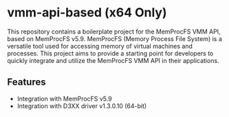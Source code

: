 # vmm-api-based (x64 Only)

This repository contains a boilerplate project for the MemProcFS VMM API, based on MemProcFS v5.9. MemProcFS (Memory Process File System) is a versatile tool used for accessing memory of virtual machines and processes. This project aims to provide a starting point for developers to quickly integrate and utilize the MemProcFS VMM API in their applications.

## Features

- Integration with MemProcFS v5.9
- Integration with D3XX driver v1.3.0.10 (64-bit)

